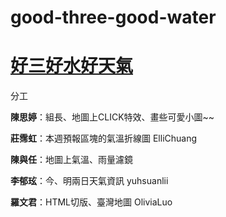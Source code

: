 # good-three-good-water 

# [好三好水好天氣](https://zabeth16.github.io/good-three-good-water/)

分工

**陳思婷**：組長、地圖上CLICK特效、畫些可愛小圖~~

**莊霈虹**：本週預報區塊的氣溫折線圖 ElliChuang

**陳與任**：地圖上氣溫、雨量濾鏡

**李郁玹**：今、明兩日天氣資訊	yuhsuanlii

**羅文君**：HTML切版、臺灣地圖 OliviaLuo
